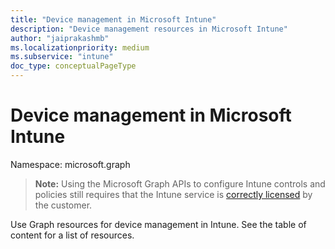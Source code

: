 ```yaml
---
title: "Device management in Microsoft Intune"
description: "Device management resources in Microsoft Intune"
author: "jaiprakashmb"
ms.localizationpriority: medium
ms.subservice: "intune"
doc_type: conceptualPageType
---
```


# Device management in Microsoft Intune

Namespace: microsoft.graph

> **Note:** Using the Microsoft Graph APIs to configure Intune controls and policies still requires that the Intune service is [correctly licensed](https://www.microsoft.com/en-us/cloud-platform/microsoft-intune-pricing) by the customer.

Use Graph resources for device management in Intune. See the table of content for a list of resources.
